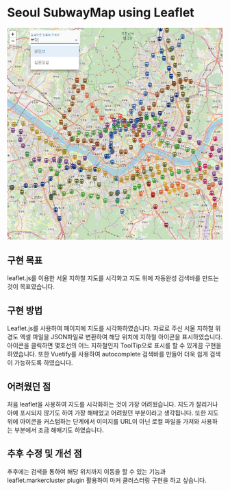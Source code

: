 # Seoul SubwayMap using Leaflet

![result](./src/assets/result.JPG)

## 구현 목표
leaflet.js를 이용한 서울 지하철 지도를 시각화고 지도 위에 자동완성 검색바를 만드는 것이 목표였습니다.

## 구현 방법
Leaflet.js를 사용하여 페이지에 지도를 시각화하였습니다. 
자료로 주신 서울 지하철 위경도 엑셀 파일을 JSON파일로 변환하여 해당 위치에 지하철 아이콘을 표시하였습니다. 아이콘을 클릭하면 몇호선의 어느 지하철인지 ToolTip으로 표시를 할 수 있게끔 구현을 하였습니다.
또한 Vuetify를 사용하여 autocomplete 검색바를 만들어 더욱 쉽게 검색이 가능하도록 하였습니다.

## 어려웠던 점
처음 leaflet을 사용하여 지도를 시각화하는 것이 가장 어려웠습니다. 지도가 잘리거나 아예 포시되지 않기도 하여 가장 해매었고 어려웠던 부분이라고 생각됩니다. 또한 지도위에 아이콘을 커스텀하는 단계에서 이미지를 URL이 아닌 로컬 파일을 가져와 사용하는 부분에서 조금 해매기도 하였습니다.

## 추후 수정 및 개선 점
추후에는 검색을 통하여 해당 위치까지 이동을 할 수 있는 기능과 leaflet.markercluster plugin 활용하여 마커 클러스터링 구현을 하고 싶습니다. 